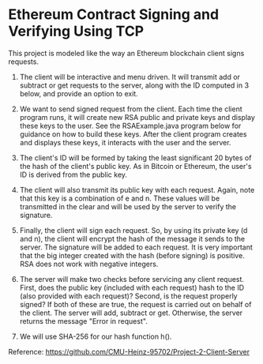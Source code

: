 # Ethereum Contract Signing and Verifying Using TCP

This project is modeled like the way an Ethereum blockchain client signs requests.

1. The client will be interactive and menu driven. It will transmit add or subtract or get requests to the server, along with the ID computed in 3 below, and provide an option to exit.

2. We want to send signed request from the client. Each time the client program runs, it will create new RSA public and private keys and display these keys to the user. See the RSAExample.java program below for guidance on how to build these keys. After the client program creates and displays these keys, it interacts with the user and the server.

3. The client's ID will be formed by taking the least significant 20 bytes of the hash of the client's public key. As in Bitcoin or Ethereum, the user's ID is derived from the public key.

4. The client will also transmit its public key with each request. Again, note that this key is a combination of e and n. These values will be transmitted in the clear and will be used by the server to verify the signature.

5. Finally, the client will sign each request. So, by using its private key (d and n), the client will encrypt the hash of the message it sends to the server. The signature will be added to each request. It is very important that the big integer created with the hash (before signing) is positive. RSA does not work with negative integers. 

6. The server will make two checks before servicing any client request. First, does the public key (included with each request) hash to the ID (also provided with each request)? Second, is the request properly signed? If both of these are true, the request is carried out on behalf of the client. The server will add, subtract or get. Otherwise, the server returns the message "Error in request".

7. We will use SHA-256 for our hash function h().


Reference: https://github.com/CMU-Heinz-95702/Project-2-Client-Server
